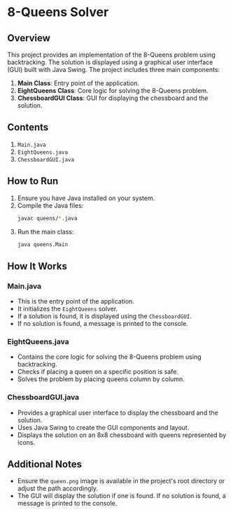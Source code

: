 # 8-Queens Solver

## Overview

This project provides an implementation of the 8-Queens problem using backtracking. The solution is displayed using a graphical user interface (GUI) built with Java Swing. The project includes three main components:

1. **Main Class**: Entry point of the application.
2. **EightQueens Class**: Core logic for solving the 8-Queens problem.
3. **ChessboardGUI Class**: GUI for displaying the chessboard and the solution.

## Contents

1. `Main.java`
2. `EightQueens.java`
3. `ChessboardGUI.java`

## How to Run

1. Ensure you have Java installed on your system.
2. Compile the Java files:
   ```sh
   javac queens/*.java
   ```
3. Run the main class:
   ```sh
   java queens.Main
   ```

## How It Works

### Main.java

- This is the entry point of the application.
- It initializes the `EightQueens` solver.
- If a solution is found, it is displayed using the `ChessboardGUI`.
- If no solution is found, a message is printed to the console.

### EightQueens.java

- Contains the core logic for solving the 8-Queens problem using backtracking.
- Checks if placing a queen on a specific position is safe.
- Solves the problem by placing queens column by column.

### ChessboardGUI.java

- Provides a graphical user interface to display the chessboard and the solution.
- Uses Java Swing to create the GUI components and layout.
- Displays the solution on an 8x8 chessboard with queens represented by icons.

## Additional Notes

- Ensure the `queen.png` image is available in the project's root directory or adjust the path accordingly.
- The GUI will display the solution if one is found. If no solution is found, a message is printed to the console.
